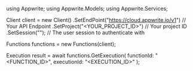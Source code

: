 using Appwrite;
using Appwrite.Models;
using Appwrite.Services;

Client client = new Client()
    .SetEndPoint("https://cloud.appwrite.io/v1") // Your API Endpoint
    .SetProject("&lt;YOUR_PROJECT_ID&gt;") // Your project ID
    .SetSession(""); // The user session to authenticate with

Functions functions = new Functions(client);

Execution result = await functions.GetExecution(
    functionId: "<FUNCTION_ID>",
    executionId: "<EXECUTION_ID>"
);